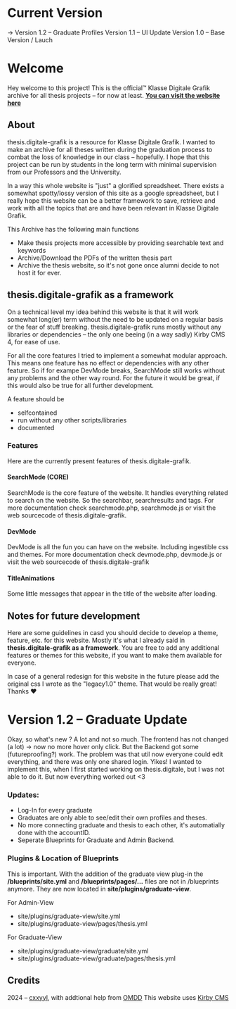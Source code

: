 # Current Version
-> Version 1.2 – Graduate Profiles
   Version 1.1 – UI Update
   Version 1.0 – Base Version / Lauch


# Welcome

Hey welcome to this project! This is the official™ Klasse Digitale Grafik archive for all thesis projects – for now at least. 
**[You can visit the website here](https://thesis.digitale-grafik.com/)**

## About
thesis.digitale-grafik is a resource for Klasse Digitale Grafik. I wanted to make an archive for all theses written during the graduation process to combat the loss of knowledge in our class – hopefully. I hope that this project can be run by students in the long term with minimal supervision from our Professors and the University.

In a way this whole website is "just" a glorified spreadsheet. There exists a somewhat spotty/lossy version of this site as a google spreadsheet, but I really hope this website can be a better framework to save, retrieve and work with all the topics that are and have been relevant in Klasse Digitale Grafik.

This Archive has the following main functions
- Make thesis projects more accessible by providing searchable text and keywords 
- Archive/Download the PDFs of the written thesis part
- Archive the thesis website, so it's not gone once alumni decide to not host it for ever. 

## thesis.digitale-grafik as a framework
On a technical level my idea behind this website is that it will work somewhat long(er) term without the need to be updated on a regular basis or the fear of stuff breaking. thesis.digitale-grafik runs mostly without any libraries or dependencies – the only one beeing (in a way sadly) Kirby CMS 4, for ease of use. 

For all the core features I tried to implement a somewhat modular approach. This means one feature has no effect or dependencies with any other feature. So if for exampe DevMode breaks, SearchMode still works without any problems and the other way round. For the future it would be great, if this would also be true for all further development. 

A feature should be
- selfcontained
- run without any other scripts/libraries
- documented


### Features
Here are the currently present features of thesis.digitale-grafik.

#### SearchMode (CORE)
SearchMode is the core feature of the website. It handles everything related to search on the website. So the searchbar, searchresults and tags. For more documentation check searchmode.php, searchmode.js or visit the web sourcecode of thesis.digitale-grafik. 

#### DevMode
DevMode is all the fun you can have on the website. Including ingestible css and themes.
For more documentation check devmode.php, devmode.js or visit the web sourcecode of thesis.digitale-grafik

#### TitleAnimations
Some little messages that appear in the title of the website after loading. 


## Notes for future development
Here are some guidelines in casd you should decide to develop a theme, feature, etc. for this website. Mostly it's what I already said in __thesis.digitale-grafik as a framework__. You are free to add any additional features or themes for this website, if you want to make them available for everyone. 

In case of a general redesign for this website in the future please add the original css I wrote as the "legacy1.0" theme. 
That would be really great! Thanks ❤





# Version 1.2 – Graduate Update

Okay, so what's new ? A lot and not so much. The frontend has not changed (a lot) -> now no more hover only click. But the Backend got some (futureproofing?) work. 
The problem was that util now everyone could edit everything, and there was only one shared login. Yikes! I wanted to implement this, when I first started working
on thesis.digitale, but I was not able to do it. But now everything worked out <3

### Updates: 
- Log-In for every graduate
- Graduates are only able to see/edit their own profiles and theses. 
- No more connecting graduate and thesis to each other, it's automatially done with the accountID.
- Seperate Blueprints for Graduate and Admin Backend.

### Plugins & Location of Blueprints
This is important. With the addition of the graduate view plug-in the **/blueprints/site.yml** and **/blueprints/pages/...** files are not in /blueprints anymore. 
They are now located in **site/plugins/graduate-view**. 

For Admin-View
- site/plugins/graduate-view/site.yml
- site/plugins/graduate-view/pages/thesis.yml

For Graduate-View
- site/plugins/graduate-view/graduate/site.yml
- site/plugins/graduate-view/graduate/pages/thesis.yml












## Credits
2024 – [cxxyyl](https://cxxyyl.xyz/), with addtional help from [OMDD](https://www.are.na/omdd)
This website uses [Kirby CMS](https://getkirby.com/)